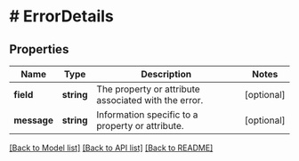 # # ErrorDetails

## Properties

Name | Type | Description | Notes
------------ | ------------- | ------------- | -------------
**field** | **string** | The property or attribute associated with the error. | [optional] 
**message** | **string** | Information specific to a property or attribute. | [optional] 

[[Back to Model list]](../../README.md#documentation-for-models) [[Back to API list]](../../README.md#documentation-for-api-endpoints) [[Back to README]](../../README.md)


